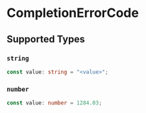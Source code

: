 # CompletionErrorCode


## Supported Types

### `string`

```typescript
const value: string = "<value>";
```

### `number`

```typescript
const value: number = 1284.03;
```


